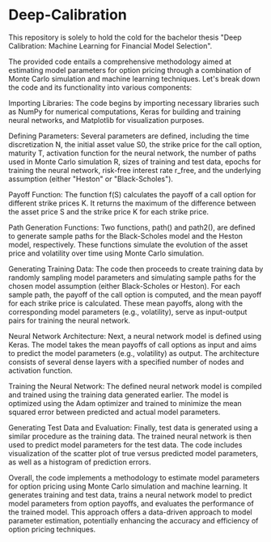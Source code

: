 # Deep-Calibration
This repository is solely to hold the cold for the bachelor thesis "Deep Calibration: Machine Learning for Financial Model Selection".

The provided code entails a comprehensive methodology aimed at estimating model parameters for option pricing through a combination of Monte Carlo simulation and machine learning techniques. Let's break down the code and its functionality into various components:

Importing Libraries: The code begins by importing necessary libraries such as NumPy for numerical computations, Keras for building and training neural networks, and Matplotlib for visualization purposes.

Defining Parameters: Several parameters are defined, including the time discretization N, the initial asset value S0, the strike price for the call option, maturity T, activation function for the neural network, the number of paths used in Monte Carlo simulation R, sizes of training and test data, epochs for training the neural network, risk-free interest rate r_free, and the underlying assumption (either "Heston" or "Black-Scholes").

Payoff Function: The function f(S) calculates the payoff of a call option for different strike prices K. It returns the maximum of the difference between the asset price S and the strike price K for each strike price.

Path Generation Functions: Two functions, path() and path2(), are defined to generate sample paths for the Black-Scholes model and the Heston model, respectively. These functions simulate the evolution of the asset price and volatility over time using Monte Carlo simulation.

Generating Training Data: The code then proceeds to create training data by randomly sampling model parameters and simulating sample paths for the chosen model assumption (either Black-Scholes or Heston). For each sample path, the payoff of the call option is computed, and the mean payoff for each strike price is calculated. These mean payoffs, along with the corresponding model parameters (e.g., volatility), serve as input-output pairs for training the neural network.

Neural Network Architecture: Next, a neural network model is defined using Keras. The model takes the mean payoffs of call options as input and aims to predict the model parameters (e.g., volatility) as output. The architecture consists of several dense layers with a specified number of nodes and activation function.

Training the Neural Network: The defined neural network model is compiled and trained using the training data generated earlier. The model is optimized using the Adam optimizer and trained to minimize the mean squared error between predicted and actual model parameters.

Generating Test Data and Evaluation: Finally, test data is generated using a similar procedure as the training data. The trained neural network is then used to predict model parameters for the test data. The code includes visualization of the scatter plot of true versus predicted model parameters, as well as a histogram of prediction errors.

Overall, the code implements a methodology to estimate model parameters for option pricing using Monte Carlo simulation and machine learning. It generates training and test data, trains a neural network model to predict model parameters from option payoffs, and evaluates the performance of the trained model. This approach offers a data-driven approach to model parameter estimation, potentially enhancing the accuracy and efficiency of option pricing techniques.
